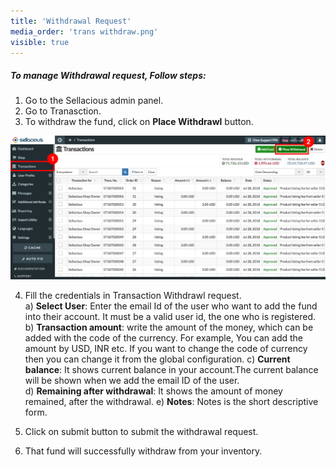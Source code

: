 ```yaml
---
title: 'Withdrawal Request'
media_order: 'trans withdraw.png'
visible: true
---
```


##### **To manage Withdrawal request, Follow steps:**

1. Go to the Sellacious admin panel.
2. Go to Tranasction.
3. To withdraw the fund, click on **Place Withdrawl** button.

![](trans%20withdraw.png)

4. Fill the credentials in Transaction Withdrawl request.<br>
   a) **Select User**: Enter the email Id of the user who want to add the fund into their account. It must be a        valid user id, the one who is registered.<br>
   b) **Transaction amount**: write the amount of the money, which can be added with the code of the currency. For      example, You can add the amount by USD, INR etc. If you want to change the code of currency then you can change      it from the global configuration.
   c) **Current balance**: It shows current balance in your account.The current balance will be shown when we add      the email ID of the user.<br>
   d) **Remaining after withdrawal**: It shows the amount of money remained, after the withdrawal.
   e) **Notes**: Notes is the short descriptive form.  
   

   
6. Click on submit button to submit the withdrawal request.
7. That fund will successfully withdraw from your inventory.